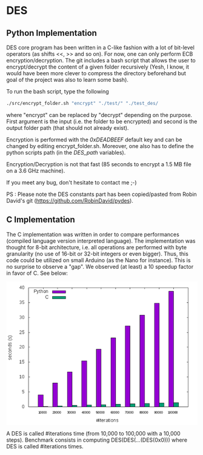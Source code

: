# DES

## Python Implementation

DES core program has been written in a C-like fashion with a lot of bit-level operators (as shifts <<, >> and so on).
For now, one can only perform ECB encryption/decryption.
The git includes a bash script that allows the user to encrypt/decrypt the content of a given folder recursively
(Yesh, I know, it would have been more clever to compress the directory beforehand but goal of the project was also to learn some bash).

To run the bash script, type the following
```bash
./src/encrypt_folder.sh "encrypt" "./test/" "./test_des/
```
where "encrypt" can be replaced by "decrypt" depending on the purpose. First argument is the input (i.e. the folder to be encrypted) and second is the output folder path (that should not already exist).

Encryption is performed with the *0xDEADBEEF* default key and can be changed by editing encrypt_folder.sh. Moreover, one also has to define the python scripts path (in the *DES_path* variables). 

Encryption/Decryption is not that fast (85 seconds to encrypt a 1.5 MB file on a 3.6 GHz machine).

If you meet any bug, don't hesitate to contact me ;-)

PS : Please note the DES constants part has been copied/pasted from Robin David's git (https://github.com/RobinDavid/pydes).

## C Implementation

The C implementation was written in order to compare performances (compiled language version interpreted language). The implementation was thought for 8-bit architecture, i.e. all operations are performed with byte granularity (no use of 16-bit or 32-bit integers or even bigger). Thus, this code could be utilized on small Arduino (as the Nano for instance). This is no surprise to observe a "gap". We observed (at least) a 10 speedup factor in favor of C. See below: 

<img align="center" src=https://raw.githubusercontent.com/JeremyMet/DES/master/benchmark.png alt="benchmark">


A DES is called #iterations time (from 10,000 to 100,000 with a 10,000 steps). Benchmark consists in computing DES(DES(...(DES(0x0))) where DES is called #iterations times.






